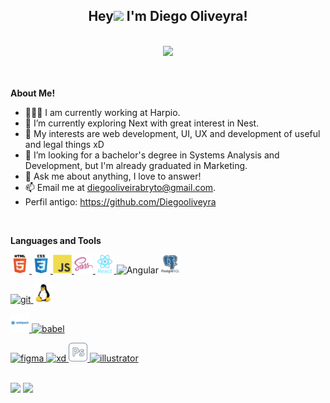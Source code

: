 <div align="center">

## Hey<img src="https://raw.githubusercontent.com/iampavangandhi/iampavangandhi/master/gifs/Hi.gif" width="30px"> I'm Diego Oliveyra!</h2>

<br />

<img src="https://i.imgur.com/8MupZHY.gif" width="400px" />

</div>
<br>
<br>

**About Me!**

- 👨🏽‍💻 I am currently working at Harpio.
- 🌱 I’m currently exploring Next with great interest in Nest.
- 🤔 My interests are web development, UI, UX and development of useful and legal things xD
- 💼 I’m looking for a bachelor's degree in Systems Analysis and Development, but I'm already graduated in Marketing.
- 💬 Ask me about anything, I love to answer!
- 📫 Email me at [diegooliveirabryto@gmail.com](mailto:diegooliveirabryto@gmail.com).
- Perfil antigo: https://github.com/Diegooliveyra
<br>

**Languages and Tools**

<p align="left"> 
<a href="https://www.w3.org/html/" target="_blank"> <img src="https://raw.githubusercontent.com/devicons/devicon/master/icons/html5/html5-original-wordmark.svg" alt="html5" width="30" height="30"/> </a><a href="https://www.w3schools.com/css/" target="_blank"> <img src="https://raw.githubusercontent.com/devicons/devicon/master/icons/css3/css3-original-wordmark.svg" alt="css3" width="30" height="30"/> </a> <a href="https://developer.mozilla.org/en-US/docs/Web/JavaScript" target="_blank"> <img src="https://raw.githubusercontent.com/devicons/devicon/master/icons/javascript/javascript-original.svg" alt="javascript" width="30" height="30"/> </a> <a href="https://sass-lang.com" target="_blank"> <img src="https://raw.githubusercontent.com/devicons/devicon/master/icons/sass/sass-original.svg" alt="sass" width="30" height="30"/> </a><a href="https://reactjs.org/" target="_blank"> <img src="https://raw.githubusercontent.com/devicons/devicon/master/icons/react/react-original-wordmark.svg" alt="react" width="30" height="30"/> </a>  <img src="https://icongr.am/devicon/angularjs-original.svg?size=40&color=000000" alt="Angular"  width="30" height="30"/> <a href="https://www.postgresql.org" target="_blank"> <img src="https://raw.githubusercontent.com/devicons/devicon/master/icons/postgresql/postgresql-original-wordmark.svg" alt="postgresql" width="30" height="30"/> </a> 

<a href="https://git-scm.com/" target="_blank"> <img src="https://www.vectorlogo.zone/logos/git-scm/git-scm-icon.svg" alt="git" width="30" height="30"/> </a> <a href="https://www.linux.org/" target="_blank"> <img src="https://raw.githubusercontent.com/devicons/devicon/master/icons/linux/linux-original.svg" alt="linux" width="30" height="30"/> </a> 
 
<a href="https://webpack.js.org" target="_blank"> <img src="https://raw.githubusercontent.com/devicons/devicon/d00d0969292a6569d45b06d3f350f463a0107b0d/icons/webpack/webpack-original-wordmark.svg" alt="webpack" width="30" height="30"/> </a> <a href="https://babeljs.io/" target="_blank"> <img src="https://www.vectorlogo.zone/logos/babeljs/babeljs-icon.svg" alt="babel" width="30" height="30"/> </a> 
   
<a href="https://www.figma.com/" target="_blank"> <img src="https://www.vectorlogo.zone/logos/figma/figma-icon.svg" alt="figma" width="30" height="30"/> </a> <a href="https://www.adobe.com/products/xd.html" target="_blank"> <img src="https://cdn.worldvectorlogo.com/logos/adobe-xd.svg" alt="xd" width="30" height="30"/> </a> <a href="https://www.photoshop.com/en" target="_blank"> <img src="https://raw.githubusercontent.com/devicons/devicon/master/icons/photoshop/photoshop-line.svg" alt="photoshop" width="30" height="30"/> </a> <a href="https://www.adobe.com/in/products/illustrator.html" target="_blank"> <img src="https://www.vectorlogo.zone/logos/adobe_illustrator/adobe_illustrator-icon.svg" alt="illustrator" width="30" height="30"/> </a> 
</p>

<br>
<img src="https://komarev.com/ghpvc/?username=diegooliveyra&color=blueviolet">
 <a href="https://www.linkedin.com/in/diego-de-oliveira-brito/">
    <img src="https://img.shields.io/badge/LinkedIn-%230077B5.svg?&style=flat-square&logo=linkedin&logoColor=white">
  </a>
